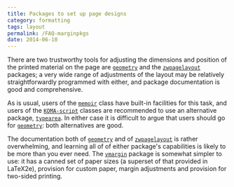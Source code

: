 ```yaml
---
title: Packages to set up page designs
category: formatting
tags: layout
permalink: /FAQ-marginpkgs
date: 2014-06-10
---
```


There are two trustworthy tools for adjusting the dimensions and position of the
printed material on the page are [`geometry`](https://ctan.org/pkg/geometry) and the
[`zwpagelayout`](https://ctan.org/pkg/zwpagelayout) packages; a very
wide range of adjustments of the layout may be relatively
straightforwardly programmed with either, and package documentation is good and
comprehensive.

As is usual, users of the [`memoir`](https://ctan.org/pkg/memoir) class have built-in
facilities for this task, and users of the [`KOMA-script`](https://ctan.org/pkg/KOMA-script) classes
are recommended to use an alternative package, [`typearea`](https://ctan.org/pkg/typearea).  In
either case it is difficult to argue that users should go for
[`geometry`](https://ctan.org/pkg/geometry): both alternatives are good.

The documentation both of [`geometry`](https://ctan.org/pkg/geometry) and of
[`zwpagelayout`](https://ctan.org/pkg/zwpagelayout) is rather overwhelming, and
learning all of of either package's capabilities is likely to be more
than you ever need.
The [`vmargin`](https://ctan.org/pkg/vmargin) package is somewhat simpler to use: it has a
canned set of paper sizes (a superset of that provided in LaTeX2e),
provision for custom paper, margin adjustments and provision for
two-sided printing.

